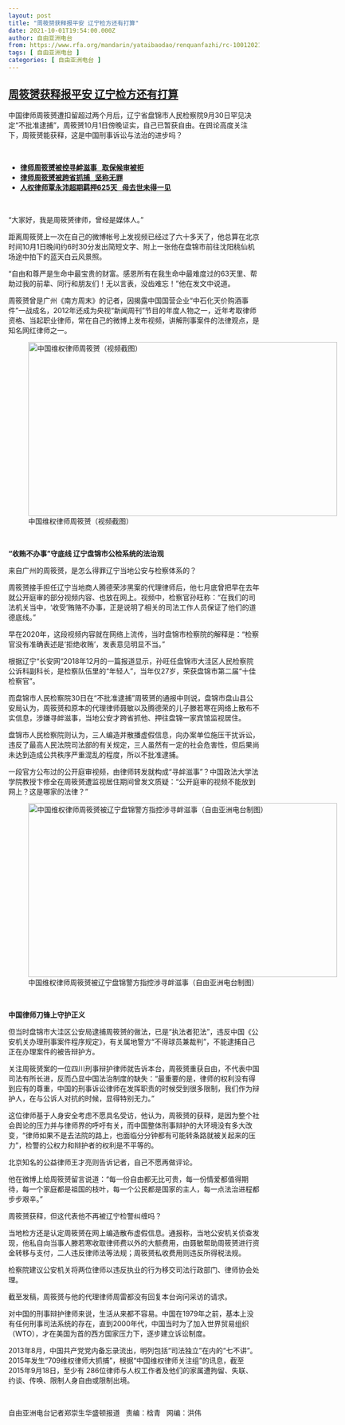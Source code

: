 ```yaml
---
layout: post
title: "周筱赟获释报平安 辽宁检方还有打算"
date: 2021-10-01T19:54:00.000Z
author: 自由亚洲电台
from: https://www.rfa.org/mandarin/yataibaodao/renquanfazhi/rc-10012021102912.html
tags: [ 自由亚洲电台 ]
categories: [ 自由亚洲电台 ]
---
```

<!--1633118040000-->
[周筱赟获释报平安 辽宁检方还有打算](https://www.rfa.org/mandarin/yataibaodao/renquanfazhi/rc-10012021102912.html)
------

<div>
<p></p><p>中国律师周筱赟遭扣留超过两<span></span><span>个月后，辽宁省盘锦市人民检察院</span><span>9</span><span>月</span><span>30</span><span>日罕见决定“不批准逮捕”，周筱赟</span><span>10</span><span>月</span><span>1</span><span>日傍晚证实，自己已暂获自由。在舆论高度关注下，周筱赟能获释，这是中国刑事诉讼与法治的进步吗？</span></p><p><br/></p><ul><li><a href="https://www.rfa.org/mandarin/Xinwen/6-08222021160619.html"><strong>律师周筱赟被控寻衅滋事   取保候审被拒</strong></a></li><li><strong><a href="https://www.rfa.org/mandarin/yataibaodao/renquanfazhi/hc-08102021112732.html">律师周筱赟被跨省抓捕   坚称无罪</a></strong></li><li><strong><a href="https://www.rfa.org/mandarin/Xinwen/7-07112021165631.html">人权律师覃永沛超期羁押625天   母去世未得一见</a></strong></li></ul><p><br/></p><p>“大家好，我是周筱赟律师，曾经是媒体人。”</p><p><span>距离周筱赟上一次在自己的微博帐号上发视频已经过了六十</span><span></span><span>多天了，他总算在北京时间</span><span>10</span><span>月</span><span>1</span><span>日晚间约</span><span>6</span><span>时</span><span>30</span><span>分发出简短文字、附上一张他在盘锦市前往沈阳桃仙机场途中拍下的蓝天白云风景照。</span></p><p><span>“自由和尊严是生命中最宝贵的财富。感恩所有在我生命中最难度过的</span><span>63</span><span>天里、帮助过我的前辈、同行和朋友们！无以言表，没齿难忘！”他在发文中说道。</span></p><p><span>周筱赟曾是广州《南方周末》的记者，因揭露中国国营企业“中石化天价购酒事件”一战成名，</span><span>2012</span><span>年还成为央视“新闻周刊”节目的年度人物之一，近年考取律师资格、当起职业律师，常在自己的微博上发布视频，讲解刑事案件的法律观点，是知名网红律师之一。</span></p><p><span><figure class="image-richtext image-inline captioned" style="width:620px;"><img alt="中国维权律师周筱赟（视频截图）" height="349" src="https://www.rfa.org/mandarin/yataibaodao/renquanfazhi/rc-10012021102912.html/rc1001a.jpg/@@images/90a4963e-5bfe-460b-b896-2cb1c6d59aa7.jpeg" title="rc1001a.jpg" width="620"/><figcaption class="image-caption">中国维权律师周筱赟（视频截图）</figcaption><small></small></figure> </span></p><p><strong>“收贿不办事”守底线 辽宁盘锦市公检系统的法治观</strong></p><p><span>来自广州的周筱赟，是怎么得罪辽宁当地公安与检察体系的？</span></p><p><span>周筱赟接手担任辽宁当地商人腾德荣涉黑案的代理律师后，他七月</span><span>底曾把早在去年就公开庭审的部分视频内容、也放在网上。视频中，检察官孙旺称：“在我们的司法机关当中，‘收受’贿赂不办事，正是说明了相关的司法工作人员保证了他们的道德底线。”</span></p><p><span>早在</span><span>2020</span><span>年，这段视频内容就在网络上流传，当时盘锦市检察院的解释是：“检察官没有准确表述是‘拒绝收贿’，发表意见明显不当。”</span></p><p><span>根据辽宁“长安网“</span><span>2018</span><span>年</span><span>12</span><span>月的一篇报道显示，孙旺任盘锦市大洼区人民检察院公诉科副科长，是检察队伍里的“年轻人”，当年仅</span><span>27</span><span>岁，荣获盘锦市第二届“十佳检察官”。</span></p><p><span>而盘锦市人民检察院</span><span>30</span><span>日在“不批准逮捕”周筱赟的通报中则说，盘锦市盘山县公安局认为，周筱赟和原本的代理律师聂敏以及腾德荣的儿子滕若寒在网络上散布不实信息，涉嫌寻衅滋事，当地公安才跨省抓他、押往盘锦一家宾馆监视居住。</span></p><p><span>盘锦市人民检察院则认为，三人编造并散播虚假信息，向办案单位施压干扰诉讼，违反了最高人民法院司法部的有关规定，三人虽然有一定的社会危害性，但后果尚未达到造成公共秩序严重混乱的程度，所以不批准逮捕。</span></p><p><span>一段官方公布过的公开庭审视频，由律师转发就构成“寻衅滋事”？中国政法大学法学院教授卞修全在周筱赟遭监视居住期间曾发文质疑：“公开庭审的视频不能放到网上？这是哪家的法律？”</span></p><p><span><figure class="image-richtext image-inline captioned" style="width:620px;"><img alt="中国维权律师周筱赟被辽宁盘锦警方指控涉寻衅滋事（自由亚洲电台制图）" height="349" src="https://www.rfa.org/mandarin/yataibaodao/renquanfazhi/rc-10012021102912.html/rc1001.jpg/@@images/e6240ed0-1a16-4ba0-b7a0-664cffc2aa58.jpeg" title="rc1001.jpg" width="620"/><figcaption class="image-caption">中国维权律师周筱赟被辽宁盘锦警方指控涉寻衅滋事（自由亚洲电台制图）</figcaption><small></small></figure> </span></p><p><strong>中国律师刀锋上守护正义</strong></p><p><span>但当时盘锦市大洼区公安局逮捕周筱赟的做法，已是“执法者犯法”，违反中国《公安机关办理刑事案件程序规定》，有关属地警方“不得球员兼裁判”，不能逮捕自己正在办理案件的被告辩护方。</span></p><p><span>关注周筱赟案的一位四川刑事辩护律师就告诉本台，周筱赟重获自由，不代表中国司法有所长进，反而凸显中国法治制度的缺失：“最重要的是，律师的权利没有得到应有的尊重，中国的刑事诉讼律师在发挥职责的时候受到很多限制，我们作为辩护人，在与公诉人对抗的时候，显得特别无力。”</span></p><p><span>这位律师基于人身安全考虑不愿具名受访，他认为，周筱赟的获释，是因为整个社会舆论的压力并与律师界的呼吁有关，而中国整体刑事辩护的大环境没有多大改变，“律师如果不是去法院的路上，也面临分分钟都有可能转条路就被关起来的压力”，检警的公权力和辩护者的权利是不平等的。</span></p><p><span>北京知名的公益律师王才亮则告诉记者，自己不愿再做评论。</span></p><p><span>他在微博上给周筱赟留言说道：“每一份自由都无比可贵，每一份情爱都值得期待，每一个家庭都是祖国的枝叶，每一个公民都是国家的主人，每一点法治进程都步步艰辛。”</span></p><p><span>周筱赟获释，但这代表他不再被辽宁检警纠缠吗？</span></p><p><span>当地检方还是认定周筱赟在网上编造散布虚假信息。通报称，当地公安机关侦查发现，他私自向当事人滕若寒收取律师费以外的大额费用，由聂敏帮助周筱赟进行资金转移与支付，二人违反律师法等法规；周筱赟私收费用则违反所得税法规。</span></p><p><span>检察院建议公安机关将两位律师以违反执业的行为移交司法行政部门、律师协会处理。</span></p><p><span>截至发稿，周筱赟与他的代理律师周雷都没有回复本台询问采访的请求。</span></p><p><span>对中国的刑事辩护律师来说，生活从来都不容易。中国在</span><span>1979</span><span>年之前，基本上没有任何刑事司法系统的存在，直到</span><span>2000</span><span>年代，中国当时为了加入世界贸易组织（</span><span>WTO</span><span>），才在美国为首的西方国家压力下，逐步建立诉讼制度。</span></p><p><span>2013</span><span>年</span><span>8</span><span>月，中国共产党党内备忘录流出，明列包括“司法独立”在内的“七不讲”。</span><span>2015</span><span>年发生“</span><span>709</span><span>维权律师大抓捕”，根据“中国维权律师关注组”的讯息，截至</span><span>2015</span><span>年</span><span>9</span><span>月</span><span>18</span><span>日，至少有</span><span> 286</span><span>位律师与人权工作者及他们的家属遭拘留、失联、约谈、传唤、限制人身自由或限制出境。</span></p><p><br/></p><p><span>自由亚洲电台记者郑崇生华盛顿报道   责编：梒青   网编：洪伟<br/></span></p>
</div>
